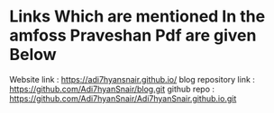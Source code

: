 # Links Which are mentioned In the amfoss Praveshan Pdf are given Below

Website link : https://adi7hyansnair.github.io/
blog repository link : https://github.com/Adi7hyanSnair/blog.git
github repo : https://github.com/Adi7hyanSnair/Adi7hyanSnair.github.io.git
